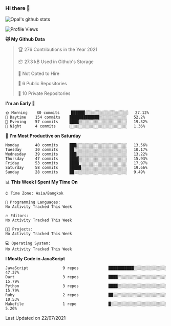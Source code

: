 ### Hi there 👋

![Opal's github stats](https://github-readme-stats.vercel.app/api?username=coolkidneversleep&count_private=true&show_icons=true&theme=radical)


<!--START_SECTION:waka-->
![Profile Views](http://img.shields.io/badge/Profile%20Views-8-blue)

**🐱 My Github Data** 

> 🏆 276 Contributions in the Year 2021
 > 
> 📦 27.3 kB Used in Github's Storage 
 > 
> 🚫 Not Opted to Hire
 > 
> 📜 6 Public Repositories 
 > 
> 🔑 10 Private Repositories  
 > 
**I'm an Early 🐤** 

```text
🌞 Morning    80 commits     ██████░░░░░░░░░░░░░░░░░░░   27.12% 
🌆 Daytime    154 commits    █████████████░░░░░░░░░░░░   52.2% 
🌃 Evening    57 commits     ████░░░░░░░░░░░░░░░░░░░░░   19.32% 
🌙 Night      4 commits      ░░░░░░░░░░░░░░░░░░░░░░░░░   1.36%

```
📅 **I'm Most Productive on Saturday** 

```text
Monday       40 commits     ███░░░░░░░░░░░░░░░░░░░░░░   13.56% 
Tuesday      30 commits     ██░░░░░░░░░░░░░░░░░░░░░░░   10.17% 
Wednesday    39 commits     ███░░░░░░░░░░░░░░░░░░░░░░   13.22% 
Thursday     47 commits     ████░░░░░░░░░░░░░░░░░░░░░   15.93% 
Friday       53 commits     ████░░░░░░░░░░░░░░░░░░░░░   17.97% 
Saturday     58 commits     █████░░░░░░░░░░░░░░░░░░░░   19.66% 
Sunday       28 commits     ██░░░░░░░░░░░░░░░░░░░░░░░   9.49%

```


📊 **This Week I Spent My Time On** 

```text
⌚︎ Time Zone: Asia/Bangkok

💬 Programming Languages: 
No Activity Tracked This Week

🔥 Editors: 
No Activity Tracked This Week

🐱‍💻 Projects: 
No Activity Tracked This Week

💻 Operating System: 
No Activity Tracked This Week

```

**I Mostly Code in JavaScript** 

```text
JavaScript               9 repos             ███████████░░░░░░░░░░░░░░   47.37% 
Dart                     3 repos             ████░░░░░░░░░░░░░░░░░░░░░   15.79% 
Python                   3 repos             ████░░░░░░░░░░░░░░░░░░░░░   15.79% 
Ruby                     2 repos             ██░░░░░░░░░░░░░░░░░░░░░░░   10.53% 
Makefile                 1 repo              █░░░░░░░░░░░░░░░░░░░░░░░░   5.26%

```



 Last Updated on 22/07/2021
<!--END_SECTION:waka-->
